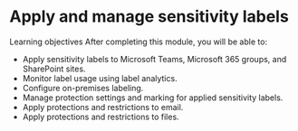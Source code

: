 # Apply and manage sensitivity labels
Learning objectives
After completing this module, you will be able to:

* Apply sensitivity labels to Microsoft Teams, Microsoft 365 groups, and SharePoint sites.
* Monitor label usage using label analytics.
* Configure on-premises labeling.
* Manage protection settings and marking for applied sensitivity labels.
* Apply protections and restrictions to email.
* Apply protections and restrictions to files.
